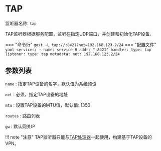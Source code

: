 # TAP

监听器名称: `tap`

TAP监听器根据服务配置，监听在指定UDP端口，并创建和初始化TAP设备。

=== "命令行"
    ```
	gost -L tap://:8421?net=192.168.123.2/24
	```
=== "配置文件"
    ```yaml
	services:
	- name: service-0
	  addr: ":8421"
	  handler:
		type: tap
	  listener:
		type: tap
		metadata:
		  net: 192.168.123.2/24
	```

## 参数列表

`name`
:    指定TAP设备的名字，默认值为系统预设

`net`
:    必须，指定TAP设备的地址

`mtu`
:    设置TAP设备的MTU值，默认值: 1350

`routes`
:    路由列表

`gw`
:    默认网关IP

!!! note "注意"
    TAP监听器只能与[TAP处理器](/components/handlers/tap/)一起使用，构建基于TAP设备的VPN。